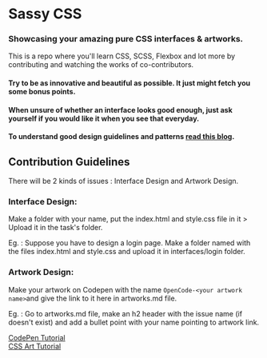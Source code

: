 # Sassy CSS
### Showcasing your amazing pure CSS interfaces &amp; artworks.

This is a repo where you'll learn CSS, SCSS, Flexbox and lot more by contributing and watching the works of co-contributors.

#### Try to be as innovative and beautiful as possible. It just might fetch you some bonus points.
#### When unsure of whether an interface looks good enough, just ask yourself if you would like it when you see that everyday.
 
#### To understand good design guidelines and patterns [read this blog](https://medium.com/the-aparoksha-blog/design-what-is-it-and-how-to-get-started-8f487b2a2a73).

## Contribution Guidelines

There will be 2 kinds of issues : Interface Design and Artwork Design.

### Interface Design:

Make a folder with your name, put the index.html and style.css file in it > Upload it in the task's folder.

Eg. : Suppose you have to design a login page. Make a folder named <Your First Name> with the files index.html and style.css
  and upload it in interfaces/login folder.
  
### Artwork Design:

Make your artwork on Codepen with the name `OpenCode-<your artwork name>`and give the link to it here in artworks.md file.

Eg. : Go to artworks.md file, make an h2 header with the issue name (if doesn't exist) and add a bullet point with your name pointing to artwork link.

[CodePen Tutorial](https://www.youtube.com/watch?v=vb9uYBtqmeM)   
[CSS Art Tutorial](https://www.youtube.com/watch?v=HpyrfR1DUlc)
